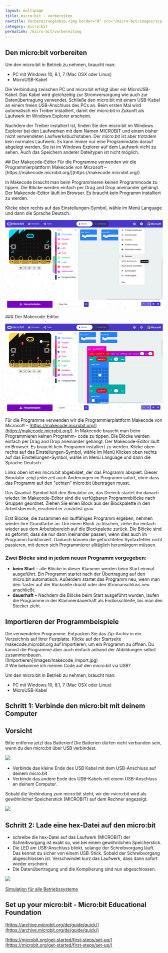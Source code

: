 ```yaml
---
layout: multipage
title: micro:bit - vorbereiten
navtitle: Vorbereitung&nbsp;<img border="0" src="/micro-bit/images/vcp-meet.png" width="16" height="16" title="Dieses Angebot kann auch über VCP-Meet genutzt werden.">
category: micro:bit
permalink: /micro-bit/vorbereitung
---
```

## Den micro:bit vorbereiten

Um den micro:bit in Betrieb zu nehmen, braucht man:
+ PC mit Windows 10, 8.1, 7 (Mac OSX oder Linux)
+ MicroUSB-Kabel

Die Verbindung zwischen PC und micro:bit erfolgt über ein MicroUSB-Kabel. Das Kabel wird gleichzeitig zur Stromversorgung wie auch zur Datenübertragung verwendet. Schließe den micro:bit mit einem USB-Kabel an einem freien USB-Anschluss des PCs an. Beim ersten Mal wird automatisch ein Treiber installiert, damit der micro:bit in Zukunft als Laufwerk im Windows Explorer erscheint.

Nachdem der Treiber installiert ist, finden Sie den micro:bit im Windows Explorer bei den Laufwerken mit dem Namen MICROBIT und einem bisher nicht verwendeten Laufwerksbuchstaben. Der micro:bit ist aber trotzdem kein normales Laufwerk. Es kann immer nur eine Programmdatei darauf abgelegt werden. Sie ist im Windows Explorer auf dem Laufwerk nicht zu sehen. Auch das Speichern anderer Dateitypen ist nicht möglich.
<div style="page-break-after: always;"></div>
## Der Makecode-Editor
Für die Programme verwenden wir die Programmierplattform Makecode von Microsoft – [https://makecode.microbit.org/](https://makecode.microbit.org/)

In Makecode braucht man beim Programmieren keinen Programmcode zu tippen. Die Blöcke werden einfach per Drag and Drop aneinander gehängt. Der Makecode-Editor läuft im Browser. Es braucht kein Programm installiert zu werden.

Klicke oben rechts auf das Einstellungen-Symbol, wähle im Menü Language und dann die Sprache Deutsch.

![](images/makecode_language.png)

<div style="page-break-after: always;"></div>
### Der Makecode-Editor

![](images/makecode.jpg)

Für die Programme verwenden wir die Programmierplattform Makecode von Microsoft – [https://makecode.microbit.org/](https://makecode.microbit.org/). In Makecode braucht man beim Programmieren keinen Programm- code zu tippen. Die Blöcke werden einfach per Drag and Drop aneinander gehängt. Der Makecode-Editor läuft im Browser. Es braucht kein Programm installiert zu werden. Klicke oben rechts auf das Einstellungen-Symbol, wähle im Menü Klicken oben rechts auf das Einstellungen-Symbol, wähle im Menü Language und dann die Sprache Deutsch.

Links oben ist ein micro:bit abgebildet, der das Programm abspielt. Dieser Simulator zeigt jederzeit auch Änderungen im Programm sofort, ohne dass das Programm auf den "echten" micro:bit übertragen musst.

Das Quadrat-Symbol hält den Simulator an, das Dreieck startet ihn danach wieder. Im Makecode-Editor sind die verfügbaren Programmblöcke nach Gruppen geordnet. Ziehen Sie einen Block aus der Blockpalette in den Arbeitsbereich, erscheint er zunächst grau.

Erst Blöcke, die zusammen ein lauffähiges Programm ergeben, nehmen wieder ihre Grundfarbe an. Um einen Block zu löschen, ziehe ihn einfach wieder aus dem Arbeitsbereich auf die Blockpalette zurück. Die Blöcke sind so geformt, dass sie nur dann ineinander passen, wenn dies auch im Programm funktioniert. Dadurch können die gefürchteten Syntaxfehler nicht passieren, mit denen sich Programmierer alltäglich herumärgern müssen.

### Zwei Blöcke sind in jedem neuen Programm vorgegeben:

+ **beim Start** – alle Blöcke in dieser Klammer werden beim Start einmal ausgeführt. Ein Programm startet nach der Übertragung auf den micro:bit automatisch. Außerdem startet das Programm neu, wenn man den Taster auf der Rückseite drückt oder den Stromanschluss neu anschließt.
+ **dauerhaft** – Nachdem die Blöcke beim Start ausgeführt wurden, laufen die Programme in der Klammerdauerhaft als Endlosschleife, bis man den Stecker zieht.

<div style="page-break-after: always;"></div>

<div class="alert alert-warning" role="alert">
<h2>Importieren der Programmbeispiele</h2>
Die verwendeten Programme. Entpacken Sie das Zip-Archiv in ein Verzeichnis auf Ihrer Festplatte.  Klicke auf der Startseite makecode.microbit.org auf Importieren, um ein Programm zu öffnen.
Du kannst die Programme aber auch einfach anhand der Abbildungen selbst zusammenbauen.
</div>
![Importieren](images/makecode_import.jpg)

<div style="page-break-after: always;"></div>
# Wie bekomme ich meinen Code auf den micro:bit via USB?

Um den micro:bit in Betrieb zu nehmen, braucht man:
+ PC mit Windows 10, 8.1, 7 (Mac OSX oder Linux)
+ MicroUSB-Kabel

## Schritt 1: Verbinde den micro:bit mit deinem Computer

<div class="alert alert-warning" role="alert">
<h2>Vorsicht</h2>
Bitte entferne jetzt das Batterien! Die Batterien dürfen nicht verbunden sein, wenn du den micro:bit über USB verbindest.
</div>

![](https://s3.amazonaws.com/cdn.freshdesk.com/data/helpdesk/attachments/production/19022191134/original/78CKWQghpVcUan_OolK6-dM5hfe-MHCucg.gif?1519817674)

+ Verbinde das kleine Ende des USB Kabel mit dem USB-Anschluss auf deinem micro:bit
+ Verbinde das andere Ende des USB-Kabels mit einem USB-Anschluss an deinem Computer.

Sobald die Verbindung zum micro:bit steht, wir der micro:bit wird als gewöhnlicher Speicherstick (MICROBIT) auf dem Rechner angezeigt.

![](images/micro-bit-laufwerk.gif)

## Schritt 2: Lade eine hex-Datei auf den micro:bit

+ schreibe die hex-Datei auf das Laufwerk (MICROBIT) der Schreibvorgang ist exakt so, wie bei einem gewöhnlichen Speicherstick.
+ Die LED am USB-Anschluss blinkt, solange der Schreibvorgang läuft. Das kennst du sicher von einem USB-Stick. Sobald der Schreibvorgang abgeschlossen ist. Verschwindet kurz das Laufwerk, dass dann sofort wieder erscheint.
+ Die Datenübertragung und die Kompilierung sind nun abgeschlossen.

![](images/micro-bit-laufwerk-hex.gif)

[Simulation für alle Betriebssysteme](https://microbit.org/get-started/first-steps/set-up/#connect-your-micro:bit)
## Set up your micro:bit -  Micro:bit Educational Foundation


[https://archive.microbit.org/de/guide/quick/](https://archive.microbit.org/de/guide/quick/)

[https://microbit.org/get-started/first-steps/set-up/](https://microbit.org/get-started/first-steps/set-up/)
